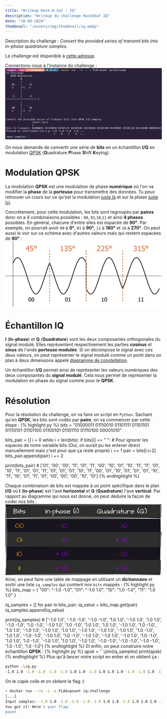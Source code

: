 ```yaml
---
title: "Writeup Hack-A-Sat : IQ"
description: "Writeup du challenge HackASat IQ"
date: "18-09-2024"
thumbnail: "/assets/img/thumbnail/iq.webp"
---
```

Description du challenge : *Convert the provided series of transmit bits into in-phase quadrature samples.*

Le challenge est disponible à [cette adresse](https://github.com/cromulencellc/hackasat-qualifier-2021/tree/main/iq).

Connectons-nous à l'instance du challenge : 
![HackASat IQ challenge](../../../assets/img/pages/space/hackasat/iq/iq1.png)

On nous demande de convertir une série de **bits** en un échantillon **I/Q** en modulation [QPSK](https://fr.wikipedia.org/wiki/Phase-shift_keying) (**Q**uadrature **P**hase **S**hift **K**eying). 

# Modulation QPSK
La modulation **QPSK** est une modulation de phase **numérique** où l'on va modifier la **phase** de la **porteuse** pour transmettre des données. Tu peux retrouver un cours sur ce qu'est la modulation [juste là](../../Radio/Basics/modulation.html) et sur la phase [juste ici](../../Radio/Basics/phase.html).

Concrètement, pour cette modulation, les bits sont regroupés par **paires** donc on a 4 combinaisons possibles : `00`, `01`,`10`,`11` et ainsi **4 phases** possibles. En général, chacune d'entre elles est espacée de **90°**. Par exemple,  on pourrait avoir `00` à **0°**, `01` à **90°**, `11` à **180°** et `10` à **270°**.
On peut aussi le voir sur ce schéma avec d'autres valeurs mais qui restent espacées de **90°** :
![QPSK Schema](../../../assets/img/pages/space/hackasat/iq/iq3.png)

# Échantillon IQ
**I** (**In-phase**) et **Q** (**Quadrature**) sont les deux composantes orthogonales du signal modulé. Elles représentent respectivement les parties **cosinus** et **sinus** de l'onde **porteuse modulée**.
Si on décompose le signal avec ces deux valeurs, on peut représenter le signal modulé comme un point dans un plan à deux dimensions appelé [diagramme de constellation](https://fr.wikipedia.org/wiki/Diagramme_de_constellation).

Un échantillon **I/Q** permet ainsi de représenter les valeurs numériques des deux composantes du **signal modulé**. Cela nous permet de représenter la modulation en phase du signal comme pour le **QPSK**. 

# Résolution
Pour la résolution du challenge, on va faire un script en `Python`. Sachant qu'en **QPSK**, les bits sont codés par **paire**, on va commencer par cette étape : 
{% highlight py %}
bits = "01000011 01110010 01101111 01101101 01110101 01101100 01100101 01101110 01110100 00001010"

bits_pair = []
i = 0
while i < len(bits):
    if bits[i] == " ": # Pour ignorer les espaces de notre variable bits (Oui, on aurait pu les enlever direct manuellement mais c'est pour que ça reste propre)
        i += 1
    pair = bits[i:i+2]
    bits_pair.append(pair)
    i += 2

print(bits_pair) # ['01', '00', '00', '11', '01', '11', '00', '10', '01', '10', '11', '11', '01', '10', '11', '01', '01', '11', '01', '01', '01', '10', '11', '00', '01', '10', '01', '01', '01', '10', '11', '10', '01', '11', '01', '00', '00', '00', '10', '10']
{% endhighlight %}

Chaque combinaison de bits est mappée à un point spécifique dans le plan **I/Q** où **I** (**In-phase**) est l'axe **horizontal** et **Q** (**Quadrature**) l'axe **vertical**.
Par rapport au diagramme qui nous est donné, on peut déduire la façon de coder nos bits : 
![HackASat IQ challenge](../../../assets/img/pages/space/hackasat/iq/iq2.svg)
Ainsi, on peut faire une table de mappage en utilisant un **dictionnaire** et sortir une liste `iq_samples` qui contient nos `bits` mappés : 
{% highlight py %}
bits_map = {
    "00": "-1.0 -1.0",
    "01": "-1.0 1.0",
    "10": "1.0 -1.0",
    "11": "1.0 1.0"
}

iq_samples = []
for pair in bits_pair:
    iq_value = bits_map.get(pair)
    iq_samples.append(iq_value)

print(iq_samples) # ['-1.0 1.0', '-1.0 -1.0', '-1.0 -1.0', '1.0 1.0', '-1.0 1.0', '1.0 1.0', '-1.0 -1.0', '1.0 -1.0', '-1.0 1.0', '1.0 -1.0', '1.0 1.0', '1.0 1.0', '-1.0 1.0', '1.0 -1.0', '1.0 1.0', '-1.0 1.0', '-1.0 1.0', '1.0 1.0', '-1.0 1.0', '-1.0 1.0', '-1.0 1.0', '1.0 -1.0', '1.0 1.0', '-1.0 -1.0', '-1.0 1.0', '1.0 -1.0', '-1.0 1.0', '-1.0 1.0', '-1.0 1.0', '1.0 -1.0', '1.0 1.0', '1.0 -1.0', '-1.0 1.0', '1.0 1.0', '-1.0 1.0', '-1.0 -1.0', '-1.0 -1.0', '-1.0 -1.0', '1.0 -1.0', '1.0 -1.0']
{% endhighlight %}
Et enfin, on peut construire notre échantillon **QPSK** :
{% highlight py %}
qpsk = ' '.join(iq_samples)
print(qpsk)
{% endhighlight %}
Plus qu'à lancer notre script en entier et on obtient ça : 
``` bash
python .\iq.py
-1.0 1.0 -1.0 -1.0 -1.0 -1.0 1.0 1.0 -1.0 1.0 1.0 1.0 -1.0 -1.0 1.0 -1.0 -1.0 1.0 1.0 -1.0 1.0 1.0 1.0 1.0 -1.0 1.0 1.0 -1.0 1.0 1.0 -1.0 1.0 -1.0 1.0 1.0 1.0 -1.0 1.0 -1.0 1.0 -1.0 1.0 1.0 -1.0 1.0 1.0 -1.0 -1.0 -1.0 1.0 1.0 -1.0 -1.0 1.0 -1.0 1.0 -1.0 1.0 1.0 -1.0 1.0 1.0 1.0 -1.0 -1.0 1.0 1.0 1.0 -1.0 1.0 -1.0 -1.0 -1.0 -1.0 -1.0 -1.0 1.0 -1.0 1.0 -1.0
```
On le copie colle et on obtient le flag :) 
```bash
> docker run --rm -i -e FLAG=pouet iq:challenge
[...]
Input samples: -1.0 1.0 -1.0 -1.0 -1.0 -1.0 1.0 1.0 -1.0 1.0 1.0 1.0 -1.0 -1.0 1.0 -1.0 -1.0 1.0 1.0 -1.0 1.0 1.0 1.0 1.0 -1.0 1.0 1.0 -1.0 1.0 1.0 -1.0 1.0 -1.0 1.0 1.0 1.0 -1.0 1.0 -1.0 1.0 -1.0 1.0 1.0 -1.0 1.0 1.0 -1.0 -1.0 -1.0 1.0 1.0 -1.0 -1.0 1.0 -1.0 1.0 -1.0 1.0 1.0 -1.0 1.0 1.0 1.0 -1.0 -1.0 1.0 1.0 1.0 -1.0 1.0 -1.0 -1.0 -1.0 -1.0 -1.0 -1.0 1.0 -1.0 1.0 -1.0
You got it! Here's your flag:
pouet
```
